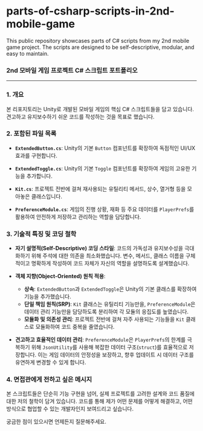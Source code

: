 # parts-of-csharp-scripts-in-2nd-mobile-game
This public repository showcases parts of C# scripts from my 2nd mobile game project. The scripts are designed to be self-descriptive, modular, and easy to maintain.

### 2nd 모바일 게임 프로젝트 C# 스크립트 포트폴리오

---

### 1. 개요

본 리포지토리는 Unity로 개발된 모바일 게임의 핵심 C# 스크립트들을 담고 있습니다. 견고하고 유지보수하기 쉬운 코드를 작성하는 것을 목표로 했습니다.

### 2. 포함된 파일 목록

* **`ExtendedButton.cs`**: Unity의 기본 `Button` 컴포넌트를 확장하여 독점적인 UI/UX 효과를 구현합니다.

* **`ExtendedToggle.cs`**: Unity의 기본 `Toggle` 컴포넌트를 확장하여 게임의 고유한 기능을 추가합니다.

* **`Kit.cs`**: 프로젝트 전반에 걸쳐 재사용되는 유틸리티 메서드, 상수, 열거형 등을 모아놓은 클래스입니다.

* **`PreferenceModule.cs`**: 게임의 진행 상황, 재화 등 주요 데이터를 `PlayerPrefs`를 활용하여 안전하게 저장하고 관리하는 역할을 담당합니다.

### 3. 기술적 특징 및 코딩 철학

* **자기 설명적(Self-Descriptive) 코딩 스타일**: 코드의 가독성과 유지보수성을 극대화하기 위해 주석에 대한 의존을 최소화했습니다. 변수, 메서드, 클래스 이름을 구체적이고 명확하게 작성하여 코드 자체가 자신의 역할을 설명하도록 설계했습니다.

* **객체 지향(Object-Oriented) 원칙 적용**:
    * **상속**: `ExtendedButton`과 `ExtendedToggle`은 Unity의 기본 클래스를 확장하여 기능을 추가했습니다.
    * **단일 책임 원칙(SRP)**: `Kit` 클래스는 유틸리티 기능만을, `PreferenceModule`은 데이터 관리 기능만을 담당하도록 분리하여 각 모듈의 응집도를 높였습니다.
    * **모듈화 및 의존성 관리**: 프로젝트 전반에 걸쳐 자주 사용되는 기능들을 `Kit` 클래스로 모듈화하여 코드 중복을 줄였습니다.

* **견고하고 효율적인 데이터 관리**: `PreferenceModule`은 `PlayerPrefs`의 한계를 극복하기 위해 `JsonUtility`를 사용해 복잡한 데이터 구조(`struct`)를 효율적으로 저장합니다. 이는 게임 데이터의 안정성을 보장하고, 향후 업데이트 시 데이터 구조를 유연하게 변경할 수 있게 합니다.

### 4. 면접관에게 전하고 싶은 메시지

본 스크립트들은 단순히 기능 구현을 넘어, 실제 프로젝트를 고려한 설계와 코드 품질에 대한 저의 철학이 담겨 있습니다. 코드를 통해 제가 어떤 문제를 어떻게 해결하고, 어떤 방식으로 협업할 수 있는 개발자인지 보여드리고 싶습니다.

궁금한 점이 있으시면 언제든지 질문해주세요.
